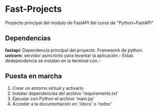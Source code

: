 # Fast-Projects
Proyecto principal del módulo de FastAPI del curso de "Python+FastAPI"

## Dependencias
**fastapi:** Dependencia principal del proyecto. Framework de python. 
**uvicorn:** servidor asincrónio para levantar la aplicación.-
Estas dedependencia se instalan en la terminal con.- 
## Puesta en marcha
1. Crear un entorno virtual y activarlo
2. Instalar dependencias del archivo 'requirements.txt'
3. Ejecutar con Python el archivo 'main.py'
4. Acceder a la documentación en '/docs' o 'redoc'